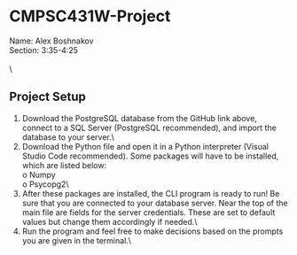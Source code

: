 # CMPSC431W-Project
Name: Alex Boshnakov\
Section: 3:35-4:25\
\
\
## Project Setup
1.	Download the PostgreSQL database from the GitHub link above, connect to a SQL Server (PostgreSQL recommended), and import the database to your server.\
2.	Download the Python file and open it in a Python interpreter (Visual Studio Code recommended). Some packages will have to be installed, which are listed below:\
      o	Numpy\
      o	Psycopg2\
4.	After these packages are installed, the CLI program is ready to run! Be sure that you are connected to your database server. Near the top of the main file are fields for the server credentials. These are set to default values but change them accordingly if needed.\
5.	Run the program and feel free to make decisions based on the prompts you are given in the terminal.\

